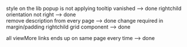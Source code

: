 style on the lib popup is not applying
tooltip vanished                                             --> done
rightchild orientation not right                             --> done   
remove description from every page                           --> done
change required in margin/padding rightchild grid component  --> done

all viewMore links ends up on same page every time           --> done